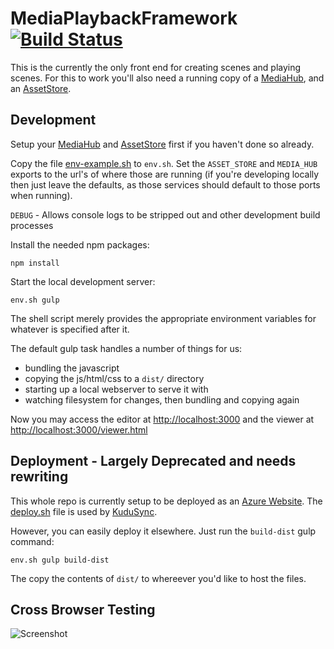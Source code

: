 # MediaPlaybackFramework [![Build Status](https://travis-ci.org/Colum-SMA-Dev/MediaHub.svg?branch=master)](https://travis-ci.org/Colum-SMA-Dev/MediaPlaybackFramework.svg?branch=master)

This is the currently the only front end for creating scenes and playing scenes.  For this to work you'll also need a running copy of a [MediaHub](https://github.com/UoSMediaFrameworks/uos-media-hub-legacy), and an [AssetStore](https://github.com/Colum-SMA-Dev/AssetStore).  

## Development

Setup your [MediaHub](https://github.com/UoSMediaFrameworks/uos-media-hub-legacy) and [AssetStore](https://github.com/UoSMediaFrameworks/uos-asset-store-legacy) first if you haven't done so already.

Copy the file [env-example.sh](env-example.sh) to `env.sh`.  Set the `ASSET_STORE` and `MEDIA_HUB` exports to the url's of where those are running (if you're developing locally then just leave the defaults, as those services should default to those ports when running).  

`DEBUG` - Allows console logs to be stripped out and other development build processes

Install the needed npm packages:
```
npm install
```

Start the local development server:
```
env.sh gulp
```

The shell script merely provides the appropriate environment variables for whatever is specified after it.

The default gulp task handles a number of things for us:
- bundling the javascript 
- copying the js/html/css to a `dist/` directory
- starting up a local webserver to serve it with
- watching filesystem for changes, then bundling and copying again

Now you may access the editor at [http://localhost:3000](http://localhost:3000) and the viewer at [http://localhost:3000/viewer.html](http://localhost:3000/viewer.html)


## Deployment - Largely Deprecated and needs rewriting

This whole repo is currently setup to be deployed as an [Azure Website](http://azure.microsoft.com).  The [deploy.sh](deploy.sh) file is used by [KuduSync](https://github.com/projectkudu/KuduSync).

However, you can easily deploy it elsewhere.  Just run the `build-dist` gulp command:

```
env.sh gulp build-dist
```

The copy the contents of `dist/` to whereever you'd like to host the files.


## Cross Browser Testing

![Screenshot](https://www.browserstack.com/images/layout/browserstack-logo-600x315.png)
